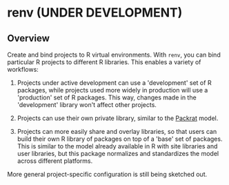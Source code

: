 # renv (UNDER DEVELOPMENT)


## Overview

Create and bind projects to R virtual environments. With `renv`, you can bind
particular R projects to different R libraries. This enables a variety of
workflows:

1. Projects under active development can use a 'development' set of R packages,
   while projects used more widely in production will use a 'production' set of
   R packages. This way, changes made in the 'development' library won't affect
   other projects.

2. Projects can use their own private library, similar to the
   [Packrat](https://rstudio.github.io/packrat/) model.

3. Projects can more easily share and overlay libraries, so that users can
   build their own R library of packages on top of a 'base' set of packages.
   This is similar to the model already available in R with site libraries and
   user libraries, but this package normalizes and standardizes the model
   across different platforms.

More general project-specific configuration is still being sketched out.

